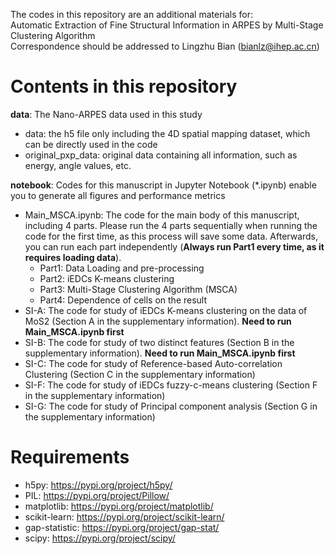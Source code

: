 The codes in this repository are an additional materials for:  
Automatic Extraction of Fine Structural Information in ARPES by Multi-Stage Clustering Algorithm  
Correspondence should be addressed to Lingzhu Bian (bianlz@ihep.ac.cn)  

# Contents in this repository
**data**: The Nano-ARPES data used in this study  
  - data: the h5 file only including the 4D spatial mapping dataset, which can be directly used in the code
  - original_pxp_data: original data containing all information, such as energy, angle values, etc.

**notebook**: Codes for this manuscript in Jupyter Notebook (*.ipynb) enable you to generate all figures and performance metrics
  - Main_MSCA.ipynb: The code for the main body of this manuscript, including 4 parts. Please run the 4 parts sequentially when running the code for the first time, as this process will save some data. Afterwards, you can run each part independently (**Always run Part1 every time, as it requires loading data**).
    - Part1: Data Loading and pre-processing
    - Part2: iEDCs K-means clustering
    - Part3: Multi-Stage Clustering Algorithm (MSCA)
    - Part4: Dependence of cells on the result
  - SI-A: The code for study of iEDCs K-means clustering on the data of MoS2 (Section A in the supplementary information). **Need to run Main_MSCA.ipynb first**
  - SI-B: The code for study of two distinct features (Section B in the supplementary information). **Need to run Main_MSCA.ipynb first**
  - SI-C: The code for study of Reference-based Auto-correlation Clustering (Section C in the supplementary information)
  - SI-F: The code for study of iEDCs fuzzy-c-means clustering (Section F in the supplementary information)
  - SI-G: The code for study of Principal component analysis (Section G in the supplementary information)
# Requirements
  - h5py: https://pypi.org/project/h5py/
  - PIL: https://pypi.org/project/Pillow/
  - matplotlib: https://pypi.org/project/matplotlib/
  - scikit-learn: https://pypi.org/project/scikit-learn/
  - gap-statistic: https://pypi.org/project/gap-stat/
  - scipy: https://pypi.org/project/scipy/
